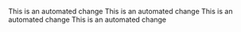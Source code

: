 This is an automated change
This is an automated change
This is an automated change
This is an automated change
